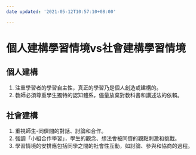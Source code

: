 ```yaml
---
date updated: '2021-05-12T10:57:10+08:00'

---
```


# 個人建構學習情境vs社會建構學習情境

## 個人建構

1.  注重學習者的學習自主性，真正的學習乃是個人創造或建構的。
2.  教師必須尊重學生獨特的認知體系，儘量放棄對教科書和講述法的依賴。

## 社會建構

1.  重視師生-同儕間的對話、討論和合作。
2.  強調「小組合作學習」，學生的觀念、想法會被同儕的觀點刺激和挑戰。
3.  學習情境的安排應包括同學之間的社會性互動，如討論、參與和協商的過程。
